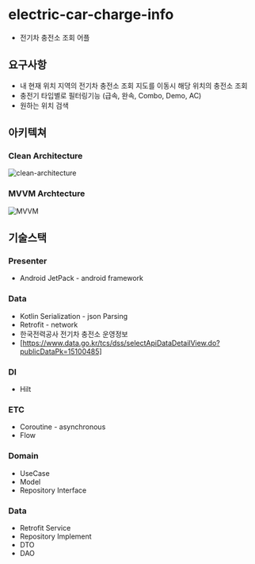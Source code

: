 # electric-car-charge-info

- 전기차 충전소 조회 어플

## 요구사항

- 내 현재 위치 지역의 전기차 충전소 조회 지도를 이동시 해당 위치의 충전소 조회
- 충전기 타입별로 필터링기능 (급속, 완속, Combo, Demo, AC)
- 원하는 위치 검색

## 아키텍쳐

### Clean Architecture

![clean-architecture](https://user-images.githubusercontent.com/57650484/206324237-e5771a1d-1d0e-4114-a6fa-83bbc8770f8a.png)

### MVVM Archtecture

![MVVM](https://user-images.githubusercontent.com/57650484/206324400-19102333-84be-4486-8d89-e524bb6fc6dd.png)

## 기술스택

### Presenter

- Android JetPack - android framework

### Data

- Kotlin Serialization - json Parsing
- Retrofit - network
- 한국전력공사 전기차 충전소 운영정보
- [https://www.data.go.kr/tcs/dss/selectApiDataDetailView.do?publicDataPk=15100485]

### DI

- Hilt

### ETC 

- Coroutine - asynchronous
- Flow

### Domain

- UseCase
- Model
- Repository Interface

### Data

- Retrofit Service
- Repository Implement
- DTO
- DAO
